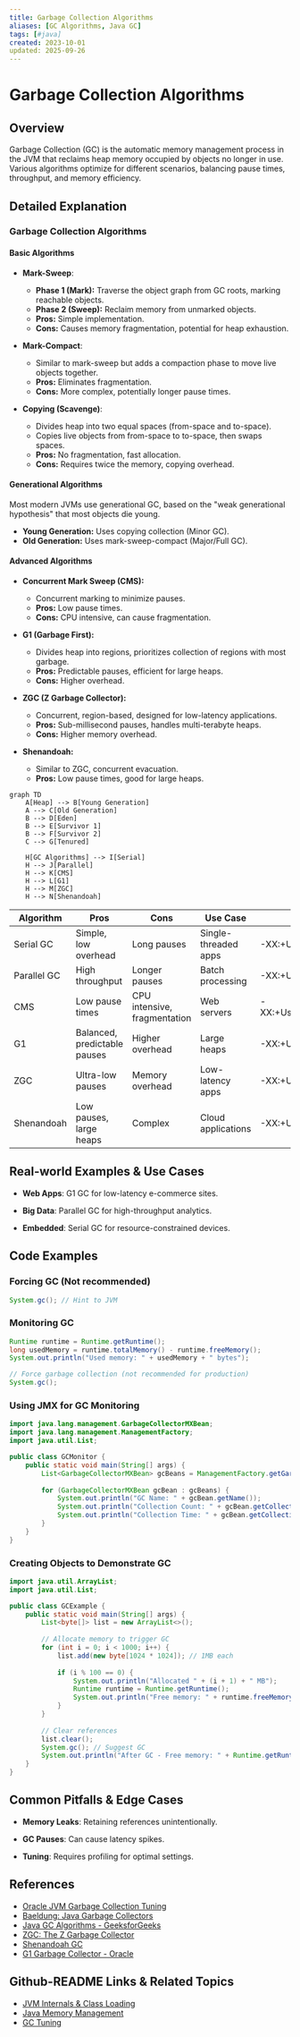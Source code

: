 ```yaml
---
title: Garbage Collection Algorithms
aliases: [GC Algorithms, Java GC]
tags: [#java]
created: 2023-10-01
updated: 2025-09-26
---
```


# Garbage Collection Algorithms

## Overview

Garbage Collection (GC) is the automatic memory management process in the JVM that reclaims heap memory occupied by objects no longer in use. Various algorithms optimize for different scenarios, balancing pause times, throughput, and memory efficiency.

## Detailed Explanation

### Garbage Collection Algorithms

#### Basic Algorithms

- **Mark-Sweep**: 
  - **Phase 1 (Mark):** Traverse the object graph from GC roots, marking reachable objects.
  - **Phase 2 (Sweep):** Reclaim memory from unmarked objects.
  - **Pros:** Simple implementation.
  - **Cons:** Causes memory fragmentation, potential for heap exhaustion.

- **Mark-Compact**: 
  - Similar to mark-sweep but adds a compaction phase to move live objects together.
  - **Pros:** Eliminates fragmentation.
  - **Cons:** More complex, potentially longer pause times.

- **Copying (Scavenge)**: 
  - Divides heap into two equal spaces (from-space and to-space).
  - Copies live objects from from-space to to-space, then swaps spaces.
  - **Pros:** No fragmentation, fast allocation.
  - **Cons:** Requires twice the memory, copying overhead.

#### Generational Algorithms

Most modern JVMs use generational GC, based on the "weak generational hypothesis" that most objects die young.

- **Young Generation:** Uses copying collection (Minor GC).
- **Old Generation:** Uses mark-sweep-compact (Major/Full GC).

#### Advanced Algorithms

- **Concurrent Mark Sweep (CMS):** 
  - Concurrent marking to minimize pauses.
  - **Pros:** Low pause times.
  - **Cons:** CPU intensive, can cause fragmentation.

- **G1 (Garbage First):** 
  - Divides heap into regions, prioritizes collection of regions with most garbage.
  - **Pros:** Predictable pauses, efficient for large heaps.
  - **Cons:** Higher overhead.

- **ZGC (Z Garbage Collector):** 
  - Concurrent, region-based, designed for low-latency applications.
  - **Pros:** Sub-millisecond pauses, handles multi-terabyte heaps.
  - **Cons:** Higher memory overhead.

- **Shenandoah:** 
  - Similar to ZGC, concurrent evacuation.
  - **Pros:** Low pause times, good for large heaps.

```mermaid
graph TD
    A[Heap] --> B[Young Generation]
    A --> C[Old Generation]
    B --> D[Eden]
    B --> E[Survivor 1]
    B --> F[Survivor 2]
    C --> G[Tenured]
    
    H[GC Algorithms] --> I[Serial]
    H --> J[Parallel]
    H --> K[CMS]
    H --> L[G1]
    H --> M[ZGC]
    H --> N[Shenandoah]
```

| Algorithm | Pros | Cons | Use Case | JVM Options |
|-----------|------|------|----------|-------------|
| Serial GC | Simple, low overhead | Long pauses | Single-threaded apps | -XX:+UseSerialGC |
| Parallel GC | High throughput | Longer pauses | Batch processing | -XX:+UseParallelGC |
| CMS | Low pause times | CPU intensive, fragmentation | Web servers | -XX:+UseConcMarkSweepGC |
| G1 | Balanced, predictable pauses | Higher overhead | Large heaps | -XX:+UseG1GC |
| ZGC | Ultra-low pauses | Memory overhead | Low-latency apps | -XX:+UseZGC |
| Shenandoah | Low pauses, large heaps | Complex | Cloud applications | -XX:+UseShenandoahGC |

## Real-world Examples & Use Cases

- **Web Apps**: G1 GC for low-latency e-commerce sites.

- **Big Data**: Parallel GC for high-throughput analytics.

- **Embedded**: Serial GC for resource-constrained devices.

## Code Examples

### Forcing GC (Not recommended)
```java
System.gc(); // Hint to JVM
```

### Monitoring GC
```java
Runtime runtime = Runtime.getRuntime();
long usedMemory = runtime.totalMemory() - runtime.freeMemory();
System.out.println("Used memory: " + usedMemory + " bytes");

// Force garbage collection (not recommended for production)
System.gc();
```

### Using JMX for GC Monitoring
```java
import java.lang.management.GarbageCollectorMXBean;
import java.lang.management.ManagementFactory;
import java.util.List;

public class GCMonitor {
    public static void main(String[] args) {
        List<GarbageCollectorMXBean> gcBeans = ManagementFactory.getGarbageCollectorMXBeans();
        
        for (GarbageCollectorMXBean gcBean : gcBeans) {
            System.out.println("GC Name: " + gcBean.getName());
            System.out.println("Collection Count: " + gcBean.getCollectionCount());
            System.out.println("Collection Time: " + gcBean.getCollectionTime() + " ms");
        }
    }
}
```

### Creating Objects to Demonstrate GC
```java
import java.util.ArrayList;
import java.util.List;

public class GCExample {
    public static void main(String[] args) {
        List<byte[]> list = new ArrayList<>();
        
        // Allocate memory to trigger GC
        for (int i = 0; i < 1000; i++) {
            list.add(new byte[1024 * 1024]); // 1MB each
            
            if (i % 100 == 0) {
                System.out.println("Allocated " + (i + 1) + " MB");
                Runtime runtime = Runtime.getRuntime();
                System.out.println("Free memory: " + runtime.freeMemory() / (1024 * 1024) + " MB");
            }
        }
        
        // Clear references
        list.clear();
        System.gc(); // Suggest GC
        System.out.println("After GC - Free memory: " + Runtime.getRuntime().freeMemory() / (1024 * 1024) + " MB");
    }
}
```

## Common Pitfalls & Edge Cases

- **Memory Leaks**: Retaining references unintentionally.

- **GC Pauses**: Can cause latency spikes.

- **Tuning**: Requires profiling for optimal settings.

## References

- [Oracle JVM Garbage Collection Tuning](https://docs.oracle.com/javase/8/docs/technotes/guides/vm/gctuning/)
- [Baeldung: Java Garbage Collectors](https://www.baeldung.com/java-garbage-collectors)
- [Java GC Algorithms - GeeksforGeeks](https://www.geeksforgeeks.org/garbage-collection-java/)
- [ZGC: The Z Garbage Collector](https://wiki.openjdk.java.net/display/zgc/Main)
- [Shenandoah GC](https://wiki.openjdk.java.net/display/shenandoah/Main)
- [G1 Garbage Collector - Oracle](https://www.oracle.com/technetwork/tutorials/tutorials-1876574.html)

## Github-README Links & Related Topics

- [JVM Internals & Class Loading](../jvm-internals-and-class-loading/)
- [Java Memory Management](../java-memory-management/)
- [GC Tuning](../gc-tuning/)